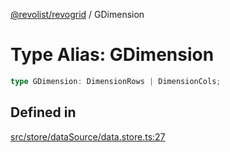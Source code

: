 [@revolist/revogrid](README.md) / GDimension

# Type Alias: GDimension

```ts
type GDimension: DimensionRows | DimensionCols;
```

## Defined in

[src/store/dataSource/data.store.ts:27](https://github.com/revolist/revogrid/blob/8213d73a71275549be4832f9fff99c2dcf82fa2e/src/store/dataSource/data.store.ts#L27)
